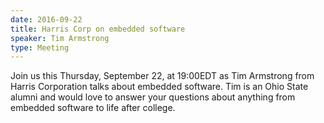 ```yaml
---
date: 2016-09-22
title: Harris Corp on embedded software
speaker: Tim Armstrong
type: Meeting
---
```

Join us this Thursday, September 22, at 19:00EDT as Tim Armstrong from Harris Corporation talks about embedded software. Tim is an Ohio State alumni and would love to answer your questions about anything from embedded software to life after college. 
